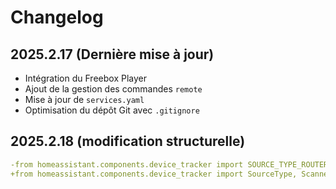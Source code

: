 # Changelog

## 2025.2.17 (Dernière mise à jour)
- Intégration du Freebox Player
- Ajout de la gestion des commandes `remote`
- Mise à jour de `services.yaml`
- Optimisation du dépôt Git avec `.gitignore`

## 2025.2.18 (modification structurelle)
```yaml
-from homeassistant.components.device_tracker import SOURCE_TYPE_ROUTER, ScannerEntity
+from homeassistant.components.device_tracker import SourceType, ScannerEntity
```
